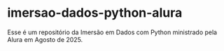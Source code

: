 # imersao-dados-python-alura
Esse é um repositório da Imersão em Dados com Python ministrado pela Alura em Agosto de 2025.
